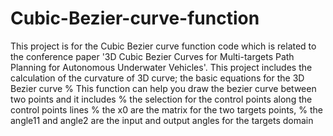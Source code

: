 # Cubic-Bezier-curve-function
This project is for the Cubic Bezier curve function code which is related to the conference paper '3D Cubic Bezier Curves for Multi-targets Path Planning for Autonomous Underwater Vehicles'.
This project includes the calculation of the curvature of 3D curve; the basic equations for the 3D Bezier curve
% This function can help you draw the bezier curve between two points and it includes
% the selection for the control points along the control points lines
% the x0 are the matrix for the two targets points, 
% the angle11 and angle2 are the input and output angles for the targets domain
